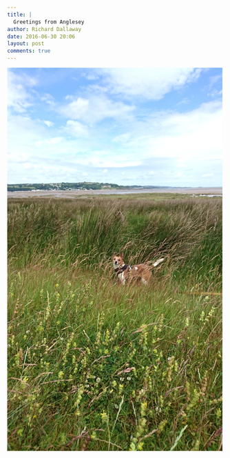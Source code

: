 ```yaml
---
title: |
  Greetings from Anglesey
author: Richard Dallaway
date: 2016-06-30 20:06
layout: post
comments: true
---
```


<div><a href="/media/tp_IMG_20160630_112643.jpg"><img src="/media/tp_thumb_IMG_20160630_112643.jpg" width="500" height="889"/></a></div>


  
      